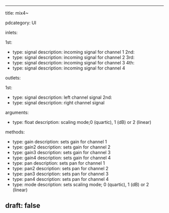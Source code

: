 --- 


title: mix4~

pdcategory: UI

inlets:

  1st:
  - type: signal
    description: incoming signal for channel 1
  2nd:
  - type: signal
    description: incoming signal for channel 2
  3rd:
  - type: signal
    description: incoming signal for channel 3
  4th:
  - type: signal
    description: incoming signal for channel 4

outlets:

  1st:
  - type: signal
    description: left channel signal
  2nd:
  - type: signal
    description: right channel signal

arguments:
  - type: float
    description: scaling mode;0 (quartic), 1 (dB) or 2 (linear)

methods:
  - type: gain <float>
    description: sets gain for channel 1
  - type: gain2 <float>
    description: sets gain for channel 2
  - type: gain3 <float>
    description: sets gain for channel 3
  - type: gain4 <float>
    description: sets gain for channel 4
  - type: pan <float>
    description: sets pan for channel 1
  - type: pan2 <float>
    description: sets pan for channel 2
  - type: pan3 <float>
    description: sets pan for channel 3
  - type: pan4 <float>
    description: sets pan for channel 4
  - type: mode <float>
    description: sets scaling mode; 0 (quartic), 1 (dB) or 2 (linear)



draft: false
---
